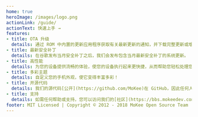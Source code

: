 ```yaml
---
home: true
heroImage: /images/logo.png
actionLink: /guide/
actionText: 快速上手 →
features:
- title: OTA 升级
  details: 通过 ROM 中内置的更新应用程序获取有关最新更新的通知，并下载完整更新或增量更新。
- title: 最新安全补丁
  details: 在谷歌发布当月安全补丁之后，我们会发布包含当月最新安全补丁的系统更新。
- title: 高性能
  details: 为您的设备提供流畅的体验，使您的设备执行起来更快捷，从而帮助您轻松处理您的设备。
- title: 多彩主题
  details: 自定义您的手机外观，使它变得丰富多彩！
- title: 开源代码
  details: 我们的源代码[公开](https://github.com/MoKee)在 GitHub，因此任何人都可以贡献或查看。
- title: 支持
  details: 如需任何帮助或支持，您可以访问我们的[社区](https://bbs.mokeedev.com/)或 [Telegram 小组](https://t.me/mokeecommunity)，会有很多人愿意帮助您。
footer: MIT Licensed | Copyright © 2012 - 2018 MoKee Open Source Team
---
```


